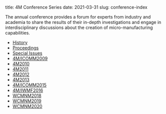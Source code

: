 title:  4M Conference Series
date: 2021-03-31
slug: conference-index

The annual conference provides a forum for experts from industry and academia to share the results of their in-depth investigations and engage in interdisciplinary discussions about the creation of micro-manufacturing capabilities.


<div class=" terms title-terms">
    <ul class="links inline in-links">
        <li><a href="./2012/History_4M_Conference_Series2012.html">History</a></li>
        <li><a href="../content/4M-conference-series.html">Proceedings</a></li>
        <li><a href="../content/Special-Issues.html">Special Issues</a></li>
        <li><a href="./2009.html">4M/ICOMM2009</a></li>
        <li><a href="./2010.html">4M2010</a></li>
        <li><a href="./2011.html">4M2011</a></li>
        <li><a href="./2012.html">4M2012</a></li>
        <li><a href="./2013.html">4M2013</a></li>
        <li><a href="./2015.html">4M/ICOMM2015</a></li>
        <li><a href="./2016.html">4M/IWMF2016</a></li>
        <li><a href="./2018.html">WCMNM2018</a></li>
        <li><a href="./2019.html">WCMNM2019</a></li>
        <li><a href="./2020.html">WCMNM2020</a></li>
    </ul>
</div>